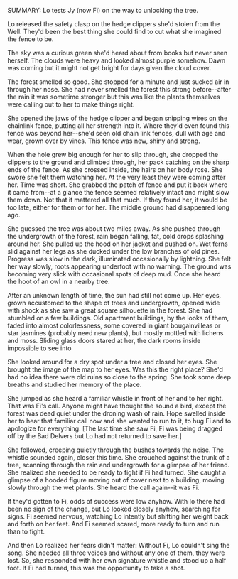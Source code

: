 SUMMARY: Lo tests Jy (now Fi) on the way to unlocking the tree. 

Lo released the safety clasp on the hedge clippers she'd stolen from the Well. They'd been the best thing she could find to cut what she imagined the fence to be. 

The sky was a curious green she'd heard about from books but never seen herself.  The clouds were heavy and looked almost purple somehow.  Dawn was coming but it might not get bright for days given the cloud cover. 

The forest smelled so good.  She stopped for a minute and just sucked air in through her nose.  She had never smelled the forest this strong before--after the rain it was sometime stronger but this was like the plants themselves were calling out to her to make things right. 

She opened the jaws of the hedge clipper and began snipping wires on the chainlink fence, putting all her strength into it.  Where they'd even found this fence was beyond her--she'd seen old chain link fences, dull with age and wear, grown over by vines.  This fence was new, shiny and strong.

When the hole grew big enough for her to slip through, she dropped the clippers to the ground and climbed through, her pack catching on the sharp ends of the fence.  As she crossed inside, the hairs on her body rose.  She swore she felt them watching her. At the very least they were coming after her. Time was short. She grabbed the patch of fence and put it back where it came from--at a glance the fence seemed relatively intact and might slow them down. Not that it mattered all that much. If they found her, it would be too late, either for them or for her.  The middle ground had disappeared long ago.

She guessed the tree was about two miles away. As she pushed through the undergrowth of the forest, rain began falling, fat, cold drops splashing around her.  She pulled up the hood on her jacket and pushed on.  Wet ferns slid against her legs as she ducked under the low branches of old pines.  Progress was slow in the dark, illuminated occasionally by lightning.  She felt her way slowly, roots appearing underfoot with no warning.  The ground was becoming very slick with occasional spots of deep mud. Once she heard the hoot of an owl in a nearby tree. 

After an unknown length of time, the sun had still not come up.  Her eyes, grown accustomed to the shape of trees and undergrowth, opened wide with shock as she saw a great square silhouette in the forest. She had stumbled on a few buildings. Old apartment buildings, by the looks of them, faded into almost colorlessness, some covered in giant bougainvilleas or star jasmines (probably need new plants), but mostly mottled with lichens and moss.  Sliding glass doors stared at her, the dark rooms inside impossible to see into

She looked around for a dry spot under a tree and closed her eyes. She brought the image of the map to her eyes. Was this the right place? She'd had no idea there were old ruins so close to the spring.  She took some deep breaths and studied her memory of the place.  

She jumped as she heard a familiar whistle in front of her and to her right.  That was Fi's call. Anyone might have thought the sound a bird, except the forest was dead quiet under the droning wash of rain.  Hope swelled inside her to hear that familiar call now and she wanted to run to it, to hug Fi and to apologize for everything.   [The last time she saw Fi, Fi was being dragged off by the Bad Delvers but Lo had not returned to save her.]

She followed, creeping quietly through the bushes towards the noise.  The whistle sounded again, closer this time.  She crouched against the trunk of a tree, scanning through the rain and undergrowth for a glimpse of her friend.  She realized she needed to be ready to fight if Fi had turned. She caught a glimpse of a hooded figure moving out of cover next to a building, moving slowly through the wet plants.  She heard the call again--it was Fi. 

If they'd gotten to Fi, odds of success were low anyhow.  With Io there had been no sign of the change, but Lo looked closely anyhow, searching for signs. Fi seemed nervous, watching Lo intently but shifting her weight back and forth on her feet. And Fi seemed scared, more ready to turn and run than to fight.  

And then Lo realized her fears didn't matter: Without Fi, Lo couldn't sing the song.  She needed all three voices and without any one of them, they were lost.  So, she responded with her own signature whistle and stood up a half foot. If Fi had turned, this was the opportunity to take a shot. 

